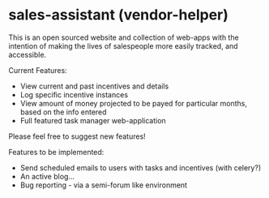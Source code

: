 # sales-assistant (vendor-helper)

This is an open sourced website and collection of web-apps with the intention of making the lives of salespeople more
easily tracked, and accessible.

Current Features:
* View current and past incentives and details
* Log specific incentive instances
* View amount of money projected to be payed for particular months, based on the info entered
* Full featured task manager web-application

Please feel free to suggest new features!

Features to be implemented:
* Send scheduled emails to users with tasks and incentives (with celery?)
* An active blog...
* Bug reporting - via a semi-forum like environment
